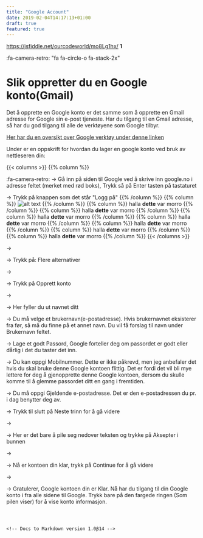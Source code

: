 ```yaml
---
title: "Google Account"
date: 2019-02-04T14:17:13+01:00
draft: true
featured: true
---
```

https://jsfiddle.net/ourcodeworld/mo8Lg1hx/
<span class="fa-stack fa-4x">
    <!-- The icon that will wrap the number -->
    <span class="fa fa-square-o fa-stack-2x"></span>
    <!-- a strong element with the custom content, in this case a number -->
    <strong class="fa-stack-1x">
        1    
    </strong>
</span>
<i class="fa fa-circle-o fa-stack-2x" aria-hidden="true"></i>

<i class="fa fa-camera-retro fa-4x" aria-hidden="true"></i>
:fa-camera-retro:
"fa fa-circle-o fa-stack-2x"
# Slik oppretter du en Google konto(Gmail)
Det å opprette en Google konto er det samme som å opprette en Gmail adresse for Google sin e-post tjeneste. Har du tilgang til en Gmail adresse, så har du god tilgang til alle de verktøyene som Google tilbyr. 


[Her har du en oversikt over Google verktøy under denne linken](https://www.google.no/intl/no/about/products "Google værktøy")


Under er en oppskrift for hvordan du lager en google konto ved bruk av nettleseren din:




{{< columns >}}
{{% column %}}

:fa-camera-retro:
→ Gå inn på siden til Google ved å skrive inn google.no i adresse feltet (merket med rød boks), Trykk så på Enter tasten på tastaturet

→ Trykk på knappen som det står "Logg på"
{{% /column %}}
{{% column %}}
![alt text](/img/google-account1.png "Log på google konto")
{{% /column %}}
{{% column %}}
halla **dette** var morro
{{% /column %}} {{% column %}} halla **dette** var morro
{{% /column %}}
{{% column %}}
halla **dette** var morro
{{% /column %}}
{{% column %}}
halla **dette** var morro
{{% /column %}}
{{% column %}}
halla **dette** var morro
{{% /column %}}
{{% column %}}
halla **dette** var morro
{{% /column %}}
{{% column %}}
halla **dette** var morro
{{% /column %}}
{{< /columns >}}


→ 

→ Trykk på: Flere alternativer




→ 

→ Trykk på Opprett konto




→ 

→ Her fyller du ut navnet ditt

→ Du må velge et brukernavn(e-postadresse). Hvis brukernavnet eksisterer fra før, så må du finne på et annet navn. Du vil få forslag til navn under Brukernavn feltet.

→ Lage et godt Passord, Google forteller deg om passordet er godt eller dårlig i det du taster det inn.

→ Du kan oppgi Mobilnummer. Dette er ikke påkrevd, men jeg anbefaler det hvis du skal bruke denne Google kontoen flittig. Det er fordi det vil bli mye lettere for deg å gjenopprette denne Google kontoen, dersom du skulle komme til å glemme passordet ditt en gang i fremtiden.

→ Du må oppgi Gjeldende e-postadresse. Det er den e-postadressen du pr. i dag benytter deg av.

→ Trykk til slutt på Neste trinn for å gå videre







→ 

→ Her er det bare å pile seg nedover teksten og trykke på Aksepter i bunnen




→ 

→ Nå er kontoen din klar, trykk på Continue for å gå videre




→ 

→ Gratulerer, Google kontoen din er Klar. Nå har du tilgang til din Google konto i fra alle sidene til Google. Trykk bare på den fargede ringen (Som pilen viser) for å vise konto informasjon.

```



<!-- Docs to Markdown version 1.0β14 -->
